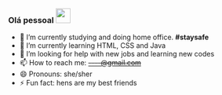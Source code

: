 ### Olá pessoal <img src="https://raw.githubusercontent.com/kaueMarques/kaueMarques/master/hi.gif" width="30px">


- 🔭 I’m currently studying and doing home office. <b>#staysafe</b>
- 🌱 I’m currently learning HTML, CSS and Java
- 🤔 I’m looking for help with new jobs and learning new codes
- 📫 How to reach me: <s>----@gmail.com</s>
- 😄 Pronouns: she/sher
- ⚡ Fun fact: hens are my best friends

